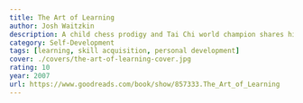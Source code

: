 ```yaml
---
title: The Art of Learning
author: Josh Waitzkin
description: A child chess prodigy and Tai Chi world champion shares his journey on how to learn and excel at peak levels.
category: Self-Development
tags: [learning, skill acquisition, personal development]
cover: ./covers/the-art-of-learning-cover.jpg
rating: 10
year: 2007
url: https://www.goodreads.com/book/show/857333.The_Art_of_Learning
---
```

